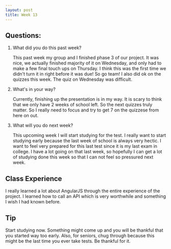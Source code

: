 ```yaml
---
layout: post
title: Week 13
---
```


## Questions:
1. What did you do this past week?
    
    This past week my group and I finished phase 3 of our project. It was nice, we actually finished majority of it on Wednesday, and only had to make a few final touch ups on Thursday. I think this was the first time we didn't turn it in right before it was due! So go team! I also did ok on the quizzes this week. The quiz on Wednesday was difficult. 
2. What's in your way?

    Currently, finishing up the presentation is in my way. It is scary to think that we only have 2 weeks of school left. So the next quizzes truly matter. So I really need to focus and try to get 7 on the quizzese from here on out.
3. What will you do next week? 

    This upcoming week I will start studying for the test. I really want to start studying early because the last week of school is always very hectic. I want to feel very prepared for this last test since it is my last exam in college. I have a lot going on that last week, so hopefully I can get a lot of studying done this week so that I can not feel so pressured next week. 
  
## Class Experience
I really learned a lot about AngularJS through the entire experience of the project. I learned how to call an API which is very worthwhile and something I wish I had known before.

## Tip
Start studying now. Something might come up and you will be thankful that you started way too early. Also, for seniors, chug through because this might be the last time you ever take tests. Be thankful for it.

